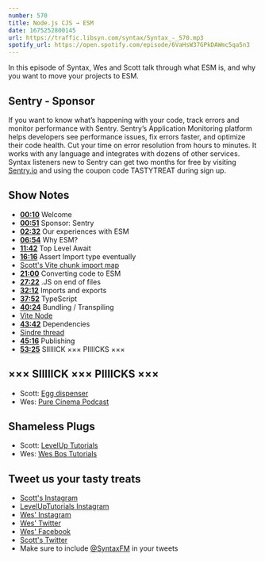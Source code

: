 ```yaml
---
number: 570
title: Node.js CJS → ESM
date: 1675252800145
url: https://traffic.libsyn.com/syntax/Syntax_-_570.mp3
spotify_url: https://open.spotify.com/episode/6VaHsW37GPkDAWmc5qa5n3
---
```


In this episode of Syntax, Wes and Scott talk through what ESM is, and why you want to move your projects to ESM.

## Sentry  - Sponsor

If you want to know what’s happening with your code, track errors and monitor performance with Sentry. Sentry’s Application Monitoring platform helps developers see performance issues, fix errors faster, and optimize their code health. Cut your time on error resolution from hours to minutes. It works with any language and integrates with dozens of other services. Syntax listeners new to Sentry can get two months for  free by visiting [Sentry.io](https://sentry.io) and using the coupon code TASTYTREAT during sign up.

## Show Notes

* **[00:10](#t=00:10)** Welcome
* **[00:51](#t=00:51)** Sponsor: Sentry
* **[02:32](#t=02:32)** Our experiences with ESM
* **[06:54](#t=06:54)** Why ESM?
* **[11:42](#t=11:42)** Top Level Await
* **[16:16](#t=16:16)** Assert Import type eventually
* [Scott's Vite chunk import map](https://twitter.com/stolinski/status/1617926896670343192)
* **[21:00](#t=21:00)** Converting code to ESM
* **[27:22](#t=27:22)** .JS on end of files
* **[32:12](#t=32:12)** Imports and exports
* **[37:52](#t=37:52)** TypeScript
* **[40:24](#t=40:24)** Bundling / Transpiling
* [Vite Node](https://github.com/vitest-dev/vitest/tree/main/packages/vite-node)
* **[43:42](#t=43:42)** Dependencies
* [Sindre thread](https://gist.github.com/sindresorhus/a39789f98801d908bbc7ff3ecc99d99c)
* **[45:16](#t=45:16)** Publishing
* **[53:25](#t=53:25)** SIIIIICK ××× PIIIICKS ×××

## ××× SIIIIICK ××× PIIIICKS ×××

* Scott: [Egg dispenser](https://amzn.to/3DbeoPx)
* Wes: [Pure Cinema Podcast](https://purecinemapodcast.libsyn.com/)

## Shameless Plugs

* Scott: [LevelUp Tutorials](https://levelup.video)
* Wes: [Wes Bos Tutorials](https://wesbos.com/courses)

## Tweet us your tasty treats

* [Scott's Instagram](https://www.instagram.com/stolinski/)
* [LevelUpTutorials Instagram](https://www.instagram.com/LevelUpTutorials/)
* [Wes' Instagram](https://www.instagram.com/wesbos/)
* [Wes' Twitter](https://twitter.com/wesbos)
* [Wes' Facebook](https://www.facebook.com/wesbos.developer)
* [Scott's Twitter](https://twitter.com/stolinski)
* Make sure to include [@SyntaxFM](https://twitter.com/SyntaxFM) in your tweets

